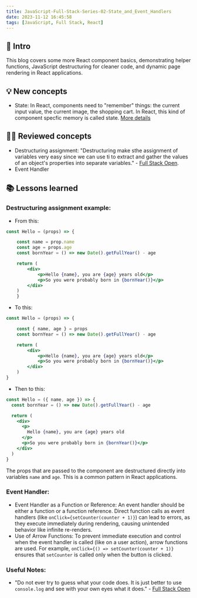 ```yaml
---
title: JavaScript-Full-Stack-Series-02-State_and_Event_Handlers
date: 2023-11-12 16:45:58
tags: [JavaScript, Full Stack, React]
---
```


## 🔎 Intro

This blog covers some more React component basics, demonstrating helper functions, JavaScript destructuring for cleaner code, and dynamic page rendering in React applications.
<!-- more -->

## 💡 New concepts

- State: 
In React, components need to "remember" things: the current input value, the current image, the shopping cart. In React, this kind of component specfic memory is called state. [More details](https://react.dev/learn/state-a-components-memory)

## 👨‍💻 Reviewed concepts

- Destructuring assignment: 
"Destructuring make sthe assignment of variables very easy since we can use ti to extract and gather the values of an object's properties into separate variables." - [Full Stack Open](https://fullstackopen.com/en/part1/component_state_event_handlers#destructuring). 
- Event Handler

## 📚 Lessons learned

### Destructuring assignment example:

- From this:
```jsx
const Hello = (props) => {

    const name = prop.name
    const age = props.age
    const bornYear = () => new Date().getFullYear() - age

    return (
        <div>
            <p>Hello {name}, you are {age} years old</p>
            <p>So you were probably born in {bornYear()}</p>
        </div>
    )
    }
```
- To this:
```jsx
const Hello = (props) => {

    const { name, age } = props
    const bornYear = () => new Date().getFullYear() - age

    return (
        <div>
            <p>Hello {name}, you are {age} years old</p>
            <p>So you were probably born in {bornYear()}</p>
        </div>
    )
}
```
- Then to this:
```jsx
const Hello = ({ name, age }) => {
  const bornYear = () => new Date().getFullYear() - age

  return (
    <div>
      <p>
        Hello {name}, you are {age} years old
      </p>
      <p>So you were probably born in {bornYear()}</p>
    </div>
  )
}
```
The props that are passed to the component are destructured directly into variables `name` and `age`. This is a common pattern in React applications.

### Event Handler:

- Event Handler as a Function or Reference: 
An event handler should be either a function or a function reference. Direct function calls as event handlers (like `onClick={setCounter(counter + 1)}`) can lead to errors, as they execute immediately during rendering, causing unintended behavior like infinite re-renders.
- Use of Arrow Functions: 
To prevent immediate execution and control when the event handler is called (like on a user action), arrow functions are used. For example, `onClick={() => setCounter(counter + 1)}` ensures that `setCounter` is called only when the button is clicked.

### Useful Notes:

- "Do not ever try to guess what your code does. It is just better to use `console.log` and see with your own eyes what it does." - [Full Stack Open](https://fullstackopen.com/en/part1/component_state_event_handlers#changes-in-state-cause-rerendering)
